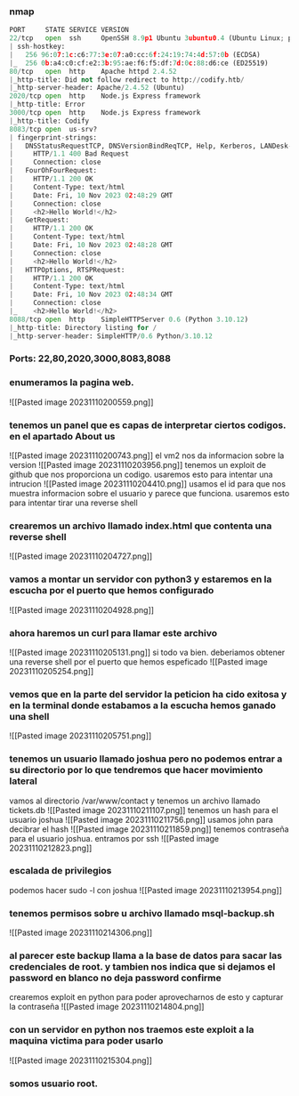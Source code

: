 ### nmap
```python
PORT     STATE SERVICE VERSION
22/tcp   open  ssh     OpenSSH 8.9p1 Ubuntu 3ubuntu0.4 (Ubuntu Linux; protocol 2.0)
| ssh-hostkey: 
|   256 96:07:1c:c6:77:3e:07:a0:cc:6f:24:19:74:4d:57:0b (ECDSA)
|_  256 0b:a4:c0:cf:e2:3b:95:ae:f6:f5:df:7d:0c:88:d6:ce (ED25519)
80/tcp   open  http    Apache httpd 2.4.52
|_http-title: Did not follow redirect to http://codify.htb/
|_http-server-header: Apache/2.4.52 (Ubuntu)
2020/tcp open  http    Node.js Express framework
|_http-title: Error
3000/tcp open  http    Node.js Express framework
|_http-title: Codify
8083/tcp open  us-srv?
| fingerprint-strings: 
|   DNSStatusRequestTCP, DNSVersionBindReqTCP, Help, Kerberos, LANDesk-RC, LDAPBindReq, LDAPSearchReq, LPDString, RPCCheck, SIPOptions, SMBProgNeg, SSLSessionReq, TLSSessionReq, TerminalServerCookie, X11Probe: 
|     HTTP/1.1 400 Bad Request
|     Connection: close
|   FourOhFourRequest: 
|     HTTP/1.1 200 OK
|     Content-Type: text/html
|     Date: Fri, 10 Nov 2023 02:48:29 GMT
|     Connection: close
|     <h2>Hello World!</h2>
|   GetRequest: 
|     HTTP/1.1 200 OK
|     Content-Type: text/html
|     Date: Fri, 10 Nov 2023 02:48:28 GMT
|     Connection: close
|     <h2>Hello World!</h2>
|   HTTPOptions, RTSPRequest: 
|     HTTP/1.1 200 OK
|     Content-Type: text/html
|     Date: Fri, 10 Nov 2023 02:48:34 GMT
|     Connection: close
|_    <h2>Hello World!</h2>
8088/tcp open  http    SimpleHTTPServer 0.6 (Python 3.10.12)
|_http-title: Directory listing for /
|_http-server-header: SimpleHTTP/0.6 Python/3.10.12
```
### Ports: 22,80,2020,3000,8083,8088

### enumeramos la pagina web.
![[Pasted image 20231110200559.png]]
### tenemos un panel que es capas de interpretar ciertos codigos. en el apartado About us
![[Pasted image 20231110200743.png]]
el vm2 nos da informacion sobre la version 
![[Pasted image 20231110203956.png]]
tenemos un exploit de github que nos proporciona un codigo. usaremos esto para intentar una intrucion
![[Pasted image 20231110204410.png]]
usamos el id para que nos muestra informacion sobre el usuario y parece que funciona. usaremos esto para intentar tirar una reverse shell
### crearemos un archivo llamado index.html que contenta una reverse shell
![[Pasted image 20231110204727.png]]
### vamos a montar un servidor con python3 y estaremos en la escucha por el puerto que hemos configurado
![[Pasted image 20231110204928.png]]
### ahora haremos un curl para llamar este archivo
![[Pasted image 20231110205131.png]]
si todo va bien. deberiamos obtener una reverse shell por el puerto que hemos espeficado
![[Pasted image 20231110205254.png]]
### vemos que en la parte del servidor la peticion ha cido exitosa y en la terminal donde estabamos a la escucha hemos ganado una shell
![[Pasted image 20231110205751.png]]
### tenemos un usuario llamado joshua pero no podemos entrar a su directorio por lo que tendremos que hacer movimiento lateral
vamos al directorio /var/www/contact y tenemos un archivo llamado tickets.db
![[Pasted image 20231110211107.png]]
tenemos un hash para el usuario joshua 
![[Pasted image 20231110211756.png]]
usamos john para decibrar el hash
![[Pasted image 20231110211859.png]]
tenemos contraseña para el usuario joshua. entramos por ssh
![[Pasted image 20231110212823.png]]
### escalada de privilegios
podemos hacer sudo -l con joshua
![[Pasted image 20231110213954.png]]
### tenemos permisos sobre u archivo llamado msql-backup.sh
![[Pasted image 20231110214306.png]]
### al parecer este backup llama a la base de datos para sacar las credenciales de root. y tambien nos indica que si dejamos el password en blanco no deja password confirme

crearemos exploit en python para poder aprovecharnos de esto y capturar la contraseña
![[Pasted image 20231110214804.png]]
### con un servidor en python nos traemos este exploit a la maquina victima para poder usarlo
![[Pasted image 20231110215304.png]]
### somos usuario root.
